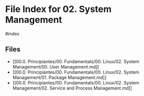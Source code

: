 # File Index for 02. System Management
#index

## Files

- [[00.0. Principiantes/00. Fundamentals/00. Linux/02. System Management/00. User Management.md]]
- [[00.0. Principiantes/00. Fundamentals/00. Linux/02. System Management/01. Package Management.md]]
- [[00.0. Principiantes/00. Fundamentals/00. Linux/02. System Management/02. Service and Process Management.md]]
